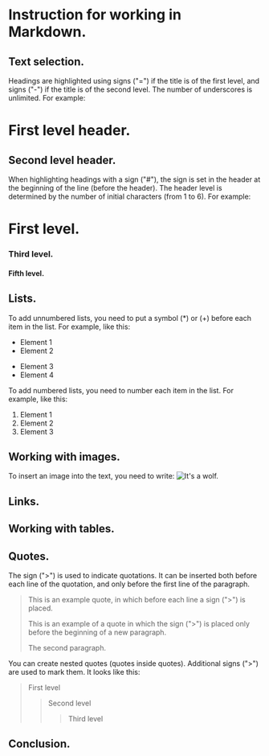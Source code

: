 # Instruction for working in Markdown.

## Text selection.

Headings are highlighted using signs ("=") if the title is of the first level, and signs ("-") if the title is of the second level. The number of underscores is unlimited. For example:

First level header.
=================
Second level header.
-------------------------
When highlighting headings with a sign ("#"), the sign is set in the header at the beginning of the line (before the header). The header level is determined by the number of initial characters (from 1 to 6). For example:
# First level.
### Third level.
#### Fifth level.

## Lists.

To add unnumbered lists, you need to put a symbol (*) or (+) before each item in the list. For example, like this:
* Element 1
* Element 2
+ Element 3
+ Element 4
  
To add numbered lists, you need to number each item in the list. For example, like this:
1. Element 1
2. Element 2
3. Element 3

## Working with images.

To insert an image into the text, you need to write:
![It's a wolf.](wolf.jpg)

## Links.



## Working with tables.

## Quotes.

The sign (">") is used to indicate quotations.  It can be inserted both before each line of the quotation, and only before the first line of the paragraph. 

> This is an example quote,
> in which before each line
> a sign (">") is placed.
> 
> This is an example of a quote in which the sign (">") is placed only before the beginning of a new paragraph.
> 
> The second paragraph.

You can create nested quotes (quotes inside quotes). Additional signs (">") are used to mark them. 
It looks like this:

> First level
>> Second level
>>> Third level

## Conclusion.